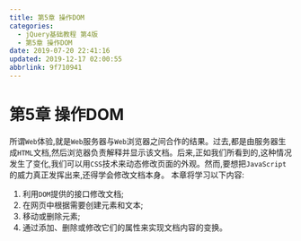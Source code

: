 ```yaml
---
title: 第5章 操作DOM
categories: 
  - jQuery基础教程 第4版
  - 第5章 操作DOM
date: 2019-07-20 22:41:16
updated: 2019-12-17 02:00:55
abbrlink: 9f710941
---
```

# 第5章 操作DOM #
所谓`Web`体验,就是`Web`服务器与`Web`浏览器之间合作的结果。过去,都是由服务器生成`HTML`文档,然后浏览器负责解释并显示该文档。后来,正如我们所看到的,这种情况发生了变化,我们可以用`CSS`技术来动态修改页面的外观。然而,要想把`JavaScript`的威力真正发挥出来,还得学会修改文档本身。
本章将学习以下内容:
1. 利用`DOM`提供的接口修改文档;
2. 在网页中根据需要创建元素和文本;
3. 移动或删除元素;
4. 通过添加、删除或修改它们的属性来实现文档内容的变换。



